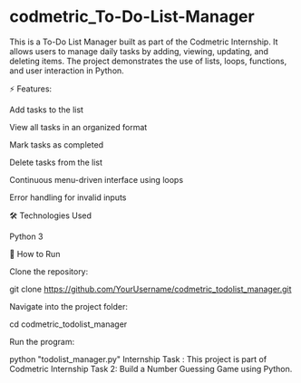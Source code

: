 # codmetric_To-Do-List-Manager
This is a To-Do List Manager built as part of the Codmetric Internship.
It allows users to manage daily tasks by adding, viewing, updating, and deleting items.
The project demonstrates the use of lists, loops, functions, and user interaction in Python.

⚡ Features:

Add tasks to the list

View all tasks in an organized format

Mark tasks as completed

Delete tasks from the list

Continuous menu-driven interface using loops

Error handling for invalid inputs

🛠️ Technologies Used

Python 3

🚀 How to Run

Clone the repository:

git clone https://github.com/YourUsername/codmetric_todolist_manager.git


Navigate into the project folder:

cd codmetric_todolist_manager


Run the program:

python "todolist_manager.py"
Internship Task : This project is part of Codmetric Internship Task 2: Build a Number Guessing Game using Python.
